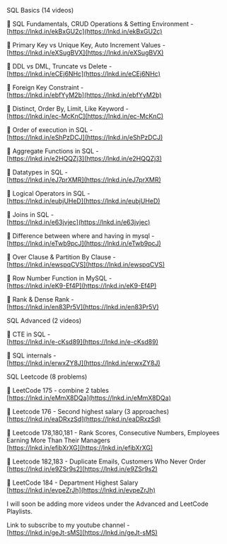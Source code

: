 SQL Basics (14 videos)  
  
📌 SQL Fundamentals, CRUD Operations & Setting Environment -  
[https://lnkd.in/ekBxGU2c](https://lnkd.in/ekBxGU2c)  
  
📌 Primary Key vs Unique Key, Auto Increment Values -  
[https://lnkd.in/eXSugBVX](https://lnkd.in/eXSugBVX)  
  
📌 DDL vs DML, Truncate vs Delete -  
[https://lnkd.in/eCEj6NHc](https://lnkd.in/eCEj6NHc)  
  
📌 Foreign Key Constraint -  
[https://lnkd.in/ebfYyM2b](https://lnkd.in/ebfYyM2b)  
  
📌 Distinct, Order By, Limit, Like Keyword -  
[https://lnkd.in/ec-McKnC](https://lnkd.in/ec-McKnC)  
  
📌 Order of execution in SQL -  
[https://lnkd.in/eShPzDCJ](https://lnkd.in/eShPzDCJ)  
  
📌 Aggregate Functions in SQL -  
[https://lnkd.in/e2HQQZj3](https://lnkd.in/e2HQQZj3)  
  
📌 Datatypes in SQL -  
[https://lnkd.in/eJ7prXMR](https://lnkd.in/eJ7prXMR)  
  
📌 Logical Operators in SQL -  
[https://lnkd.in/eubjUHeD](https://lnkd.in/eubjUHeD)  
  
📌 Joins in SQL -  
[https://lnkd.in/e63jvjec](https://lnkd.in/e63jvjec)  
  
📌 Difference between where and having in mysql -  
[https://lnkd.in/eTwb9pcJ](https://lnkd.in/eTwb9pcJ)  
  
📌 Over Clause & Partition By Clause -  
[https://lnkd.in/ewspqCVS](https://lnkd.in/ewspqCVS)  
  
📌 Row Number Function in MySQL -  
[https://lnkd.in/eK9-Ef4P](https://lnkd.in/eK9-Ef4P)  
  
📌 Rank & Dense Rank -  
[https://lnkd.in/en83Pr5V](https://lnkd.in/en83Pr5V)  
  
SQL Advanced (2 videos)  
  
📌 CTE in SQL -  
[https://lnkd.in/e-cKsd89](https://lnkd.in/e-cKsd89)  
  
📌 SQL internals -  
[https://lnkd.in/erwxZY8J](https://lnkd.in/erwxZY8J)  
  
SQL Leetcode (8 problems)  
  
📌 LeetCode 175 - combine 2 tables  
[https://lnkd.in/eMmX8DQa](https://lnkd.in/eMmX8DQa)  
  
📌 Leetcode 176 - Second highest salary (3 approaches)  
[https://lnkd.in/eaDRxzSd](https://lnkd.in/eaDRxzSd)  
  
📌 Leetcode 178,180,181 - Rank Scores, Consecutive Numbers, Employees Earning More Than Their Managers  
[https://lnkd.in/efibXrXG](https://lnkd.in/efibXrXG)  
  
📌 Leetcode 182,183 - Duplicate Emails, Customers Who Never Order  
[https://lnkd.in/e9ZSr9s2](https://lnkd.in/e9ZSr9s2)  
  
📌 LeetCode 184 - Department Highest Salary  
[https://lnkd.in/evpeZrJh](https://lnkd.in/evpeZrJh)  
  
I will soon be adding more videos under the Advanced and LeetCode Playlists.  
  
Link to subscribe to my youtube channel -  
[https://lnkd.in/geJt-sMS](https://lnkd.in/geJt-sMS)